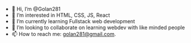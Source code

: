 - 👋 Hi, I’m @Golan281
- 👀 I’m interested in HTML, CSS, JS, React
- 🌱 I’m currently learning Fullstack web development
- 💞️ I’m looking to collaborate on learning webdev with like minded people
- 📫 How to reach me: golan281@gmail.com.

<!---
Golan281/Golan281 is a ✨ special ✨ repository because its `README.md` (this file) appears on your GitHub profile.
You can click the Preview link to take a look at your changes.
--->
